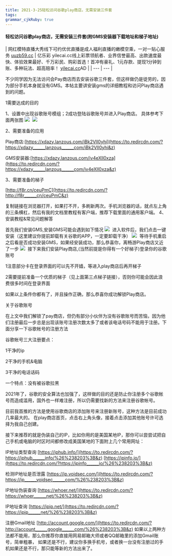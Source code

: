 ```yaml
---
title: 2021-3-25轻松访问谷歌play商店，无需安装三件套
tags: 
grammar_cjkRuby: true
---
```



#### 轻松访问谷歌play商店，无需安装三件套(附GMS安装器下载地址和梯子地址)

| 网红模特直播大秀线下可约优优直播是成人福利直播的嫩模空乘，一对一贴心服务
[uuzb59.cc](https://uuzb59.cc/?channelCode=caoliu) | 亿乐彩 yilecai.cc线上彩票领航者、业界信誉最高、出款速度最快、体验效果最好、千万彩民、购彩首选！首冲有豪礼、1元存款、提现1分钟到账、多种玩法、超高赔率！
[yilecai.cc](https://www.lady177.com/ylcgg3.htm)AD |
| --- | --- |

不少同学因为无法访问会Pay商店而去安装谷歌三件套，但这样做仍是徒劳的，因为部分手机本身就没有GMS。本帖主要讲安装gms的详细教程和访问Play商店遇到的问题。

1需要达成的目的

1、设置中出现谷歌账号模组；2成功登陆谷歌账号并进入Play商店。
具体参考下面两张图
![](https://bbs.leyuz.net/uploads/202102/12/16130791757700.jpeg) 
![](https://bbs.leyuz.net/uploads/202102/12/16130791994071.jpeg) 

2、需要准备的应用

Play商店:[https://xdazy.lanzous.com/iBk2Vll0yhi](https://to.redircdn.com/?https://xdazy______lanzous______com/iBk2Vll0yhi&z)

GMS安装器:[https://xdazy.lanzous.com/iv4eXll0xza](https://to.redircdn.com/?https://xdazy______lanzous______com/iv4eXll0xza&z)

3、需要准备的梯子

[http://f8r.cn/ceuPmC](https://to.redircdn.com/?http://f8r______cn/ceuPmC&z)

复制链接在浏览器打开，如果打不开，多刷新两次。手机浏览器的话，就点左上角的三条横杠，然后有我的文档里教程有客户端，推荐下载里面的通用客户端。
4、安装教程&常见问题解答

首先我们安装GMS,安装GMS可能会遇到如下情况
![](https://bbs.leyuz.net/uploads/202102/12/16130807845178.jpeg) 
进入软件后，我们点击一键安装（这里建议你提前卸载有关谷歌的APP，一定要卸载干净）
![](https://bbs.leyuz.net/uploads/202102/12/1613081271106.jpeg) 
等待手机重启之后看是否成功安装GMS，如果经安装成功，那么恭喜你，离畅游Play商店又近了一步
![](https://bbs.leyuz.net/uploads/202102/12/16130814876201.jpeg) 
接下来我们安装Play商店,(当然前提是你得有一个好梯子)登录你的谷歌账号

1注意部分卡在登录界面的可以先不开嫱，等进入play商店后再开梯子

2需要提前准备一个优质的梯子（见上面第三点梯子链接），否则你可能会因此浪费很多时间在登录界面

如果以上条件你都有了，并且操作正确，那么恭喜你成功解锁Play商店。

关于谷歌账号

在上文中我们解锁了pay商店，但仍有部分小伙伴为没有谷歌账号而苦恼，因为他们注册最后一步总是出现该账号注册次数太多了或者该电话号码不能用于注册。下面分享一下谷歌帐号的注册方法

谷歌帐号三大注册要点：

1干净的ip

2干净的手机&电脑

3干净的电话话码

一个特点：没有被谷歌拉黑

2021年了，谷歌的安全算法也加强了，这样做的目的还是防止你注册多个谷歌帐号而造成滥用，国外也一样难注册，所以仍需要找新的方法来注册谷歌帐号。

目前我首推的方法是使用谷歌商店的添加账号来注册新账号，这种方法是目前成功几率最大的。
在play商店首页，点击右上角头像，接着点击添加其他账号许可选择为我自己创建。

接下来推荐的就是伪装自己的IP，比如你用的是美国某地IP，那你可以尝尝试把自己手机或电脑的时区时间都修改成美国某地的下面附上几个常用网址：

IP地址类型查询
[https://iphub.info/​](https://to.redircdn.com/?https://iphub______info/%26%238203%3B&z)
[https://ipinfo.io/​](https://to.redircdn.com/?https://ipinfo______io/%26%238203%3B&z)

检测IP地址是否泄露
[https://ip.voidsec.com/​](https://to.redircdn.com/?https://ip______voidsec______com/%26%238203%3B&z)

IP地址伪装查询
[https://whoer.net/​](https://to.redircdn.com/?https://whoer______net/%26%238203%3B&z)

IP地址查询
[https://ipip.net/​](https://to.redircdn.com/?https://ipip______net/%26%238203%3B&z)

注册Gmail地址
[http://account.google.com/​](https://to.redircdn.com/?http://account______google______com/%26%238203%3B&z)
如果以上两种方法都不能用，那么你推荐你直接用网易邮箱大师或者QQ邮箱里的添加Gmail账号，简单粗暴，
如果还是不行，建议你多换手机号，或者换一台没有注册过的手机如果还是不行，那只能等新的方法出来了。
